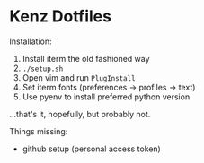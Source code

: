 # Kenz Dotfiles

Installation:

1. Install iterm the old fashioned way
2. `./setup.sh`
3. Open vim and run `PlugInstall`
4. Set iterm fonts (preferences -> profiles -> text)
5. Use pyenv to install preferred python version

...that's it, hopefully, but probably not.

Things missing:

* github setup (personal access token)
